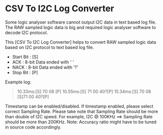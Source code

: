 # CSV To I2C Log Converter

Some logic analyser software cannot output I2C data in text based log file.
The RAW sampled logic data is big and required logic analyser software to decode I2C protocol.

This [CSV To I2C Log Converter] helps to convert RAW sampled logic data based on I2C protocol to text based log file.
 - Start Bit : [S]
 - ACK       : 8-bit Data ended with ' '
 - NACK      : 8-bit Data ended with '?'
 - Stop Bit  : [P]

Example log:
 > 10.33ms:[S] 70 08 [P]
 > 10.55ms:[S] 71 00 40?[P]
 > 15.34ms:[S] 70 08 [S]71 00 40?[P]

Timestamp can be enabled/disabled.
If timestamp enabled, please select correct Sampling Rate.
Please take note that Sampling Rate should be more than double of I2C speed.
For example, I2C @ 100KHz ==> Sampling Rate should be more than 200KHz.
Note: Accuracy ratio might have to be tuned in source code accordingly.


